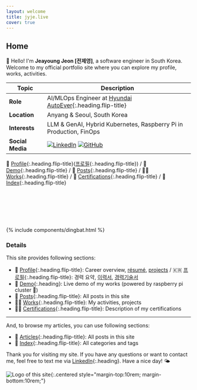 ```yaml
---
layout: welcome
title: jyje.live
cover: true
---
```

## Home

🎉 Hello! I'm **Jeayoung Jeon [전제영]**, a software engineer in South Korea. Welcome to my official portfolio site where you can explore my profile, works, activities.

| Topic             | Description                                                        |
|-------------------|--------------------------------------------------------------------|
| **Role**          | AI/MLOps Engineer at [Hyundai AutoEver]{:.heading.flip-title}      |
| **Location**      | Anyang & Seoul, South Korea                                        |
| **Interests**     | LLM & GenAI, Hybrid Kubernetes, Raspberry Pi in Production, FinOps |
| **Social Media**  | [![LinkedIn](https://img.shields.io/badge/LinkedIn-jyje-blue.svg?logo=linkedin)](https://www.linkedin.com/in/jyje) [![GitHub](https://img.shields.io/badge/GitHub-jyje-green.svg?logo=github)](https://github.com/jyje) |

  💼 [Profile]{:.heading.flip-title}([프로필]{:.heading.flip-title})
/ 🚀 [Demo]{:.heading.flip-title}
/ 📝 [Posts]{:.heading.flip-title}
/ 👩‍🔬 [Works]{:.heading.flip-title}
/ 🪪 [Certifications]{:.heading.flip-title}
/ 🔖 [Index]{:.heading.flip-title}

<div style="margin-top: 7rem;">
  {% include components/dingbat.html %}
</div>

### Details

This site provides following sections:

- 💼 [Profile]{:.heading.flip-title}: Career overview, [résumé], [projects] / 🇰🇷 [프로필]{:.heading.flip-title}: 경력 요약, [이력서], [경력기술서]
- 🚀 [Demo]{:.heading}: Live demo of my works (powered by raspberry pi cluster 🐳)
- 📝 [Posts]{:.heading.flip-title}: All posts in this site
- 👩‍🔬 [Works]{:.heading.flip-title}: My activities, projects
- 🧑‍💻 [Certifications]{:.heading.flip-title}: Description of my certifications

---

And, to browse my articles, you can use following sections:

- 📜 [Articles]{:.heading.flip-title}: All posts in this site
- 🔖 [Index]{:.heading.flip-title}: All categories and tags

Thank you for visiting my site. If you have any questions or want to contact me, feel free to text me via [LinkedIn]{:.heading}. Have a nice day! 🌤️

![Logo of this site](assets/icons/icon-128x128.png){:.centered style="margin-top:10rem; margin-bottom:10rem;"}

[Profile]: profile "my-profile --verbose"
[프로필]: profile/ko "my-profile --verbose --language=ko"
[Résumé]: profile/resume "my-profile resume"
[이력서]: profile/ko/resume "my-profile resume --language=ko"
[Projects]: profile/projects "my-profile projects"
[경력기술서]: profile/ko/projects "my-profile projects --language=ko"
[Curriculum Vitae]: profile/cv "my-profile cv"
[CV]: profile/cv "my-profile cv"
[Posts]: posts
[Works]: works
[Certifications]: certifications
[Articles]: articles
[Index]: indice
[Blog]: blog
[Demo]: https://app.jyje.live "Demo: Raspberry Pi Cluster running 24/7"
[MAXST]: https://www.linkedin.com/company/maxst "LinkedIn profile of MAXST Co., Ltd."
[Hyundai AutoEver]: https://www.linkedin.com/company/hyundai-autoever "LinkedIn profile of Hyundai AutoEver"

[Mail]: mailto:jyjeon+portfolio@outlook.com?subject=To&nbsp;Jeayoung&nbsp;Jeon
[LinkedIn]: https://www.linkedin.com/in/jyje "LinkedIn profile of Jeayoung Jeon"

<!-- 🧑‍💻 Set-up and Run -->

<!-- bundle install -->
<!-- bundle update --bundler -->
<!-- bundle exec jekyll serve --force_polling --livereload -->
